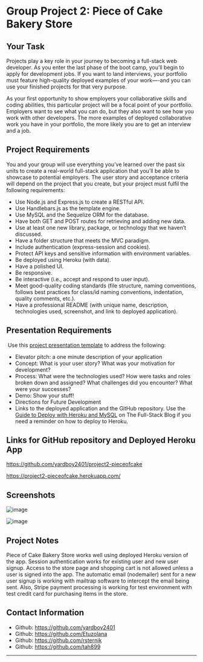# Group Project 2: Piece of Cake Bakery Store

## Your Task

Projects play a key role in your journey to becoming a full-stack web developer. As you enter the last phase of the boot camp, you’ll begin to apply for development jobs. If you want to land interviews, your portfolio must feature high-quality deployed examples of your work—-and you can use your finished projects for that very purpose.

As your first opportunity to show employers your collaborative skills and coding abilities, this particular project will be a focal point of your portfolio. Employers want to see what you can do, but they also want to see how you work with other developers. The more examples of deployed collaborative work you have in your portfolio, the more likely you are to get an interview and a job.

## Project Requirements

You and your group will use everything you’ve learned over the past six units to create a real-world full-stack application that you’ll be able to showcase to potential employers. The user story and acceptance criteria will depend on the project that you create, but your project must fulfil the following requirements:
​
* Use Node.js and Express.js to create a RESTful API.
​
* Use Handlebars.js as the template engine.
​
* Use MySQL and the Sequelize ORM for the database.
​
* Have both GET and POST routes for retrieving and adding new data.
​
* Use at least one new library, package, or technology that we haven’t discussed.
​
* Have a folder structure that meets the MVC paradigm.
​
* Include authentication (express-session and cookies).
​
* Protect API keys and sensitive information with environment variables.
​
* Be deployed using Heroku (with data).
​
* Have a polished UI.
​
* Be responsive.
​
* Be interactive (i.e., accept and respond to user input).
​
* Meet good-quality coding standards (file structure, naming conventions, follows best practices for class/id naming conventions, indentation, quality comments, etc.).
​
* Have a professional README (with unique name, description, technologies used, screenshot, and link to deployed application).
​
## Presentation Requirements
​
Use this [project presentation template](https://docs.google.com/presentation/d/10QaO9KH8HtUXj__81ve0SZcpO5DbMbqqQr4iPpbwKks/edit?usp=sharing) to address the following: 
​
* Elevator pitch: a one minute description of your application
​
* Concept: What is your user story? What was your motivation for development?
​
* Process: What were the technologies used? How were tasks and roles broken down and assigned? What challenges did you encounter? What were your successes?
​
* Demo: Show your stuff!
​
* Directions for Future Development
​
* Links to the deployed application and the GitHub repository. Use the [Guide to Deploy with Heroku and MySQL](https://coding-boot-camp.github.io/full-stack/heroku/deploy-with-heroku-and-mysql) on The Full-Stack Blog if you need a reminder on how to deploy to Heroku.
​
## Links for GitHub repository and Deployed Heroku App

https://github.com/yardboy2401/project2-pieceofcake

https://project2-pieceofcake.herokuapp.com/

## Screenshots

![image](https://user-images.githubusercontent.com/85953688/151715506-d63885d4-33fd-4db5-9f72-569c3112e778.png)

![image](https://user-images.githubusercontent.com/85953688/151715535-d52ac5e1-376c-4b65-8a2f-fcac12b21b4d.png)

## Project Notes

Piece of Cake Bakery Store works well using deployed Heroku version of the app. Session authentication works for existing user and new user signup. Access to the store page and shopping cart is not allowed unless a user is signed into the app. The automatic email (nodemailer) sent for a new user signup is working with mailtrap software to intercept the email being sent. Also, Stripe payment processing is working for test environment with test credit card for purchasing items in the store.

## Contact Information

- Github: https://github.com/yardboy2401
- Github: https://github.com/Etuzolana
- Github: https://github.com/rsternik
- Github: https://github.com/tah899

- - - -
